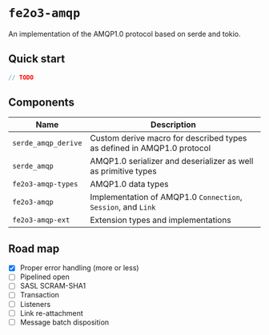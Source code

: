 # `fe2o3-amqp`

An implementation of the AMQP1.0 protocol based on serde and tokio.

## Quick start

```rust
// TODO
```

## Components

| Name | Description |
|------|-------------|
|`serde_amqp_derive`| Custom derive macro for described types as defined in AMQP1.0 protocol |
|`serde_amqp`| AMQP1.0 serializer and deserializer as well as primitive types |
|`fe2o3-amqp-types`| AMQP1.0 data types |
|`fe2o3-amqp`| Implementation of AMQP1.0 `Connection`, `Session`, and `Link` |
|`fe2o3-amqp-ext`| Extension types and implementations |

## Road map

- [x] Proper error handling (more or less)
- [ ] Pipelined open
- [ ] SASL SCRAM-SHA1
- [ ] Transaction
- [ ] Listeners
- [ ] Link re-attachment
- [ ] Message batch disposition
